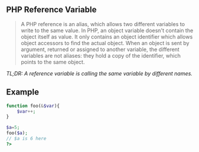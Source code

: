 ## PHP Reference Variable

>A PHP reference is an alias, which allows two different variables to write to the same value. In PHP, an object variable doesn't contain the object itself as value. It only contains an object identifier which allows object accessors to find the actual object. When an object is sent by argument, returned or assigned to another variable, the different variables are not aliases: they hold a copy of the identifier, which points to the same object.

*TL;DR: A reference variable is calling the same variable by different names.*


## Example


```php > <?php
function foo(&$var){
    $var++;
}

$a=5;
foo($a);
// $a is 6 here
?>
```
